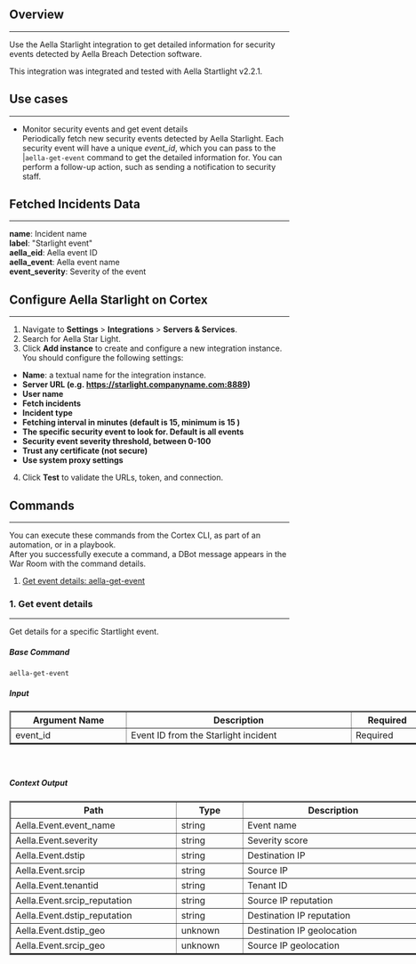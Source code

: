 <!-- HTML_DOC -->
<h2>Overview</h2>
<hr>
<p>Use the Aella Starlight integration to get detailed information for security events detected by Aella Breach Detection software.</p>
<p>This integration was integrated and tested with Aella Startlight v2.2.1.</p>
<h2>Use cases</h2>
<hr>
<ul>
<li>Monitor security events and get event details<br>Periodically fetch new security events detected by Aella Starlight. Each security event will have a unique <em>event_id</em>, which you can pass to the |<code>aella-get-event</code> command to get the detailed information for. You can perform a follow-up action, such as sending a notification to security staff.</li>
</ul>
<h2>Fetched Incidents Data</h2>
<hr>
<p><strong>name</strong>: Incident name<br><strong>label</strong>: "Starlight event"<br><strong>aella_eid</strong>: Aella event ID<br><strong>aella_event</strong>: Aella event name<br><strong>event_severity</strong>: Severity of the event</p>
<h2>Configure Aella Starlight on Cortex</h2>
<hr>
<ol>
<li>Navigate to <strong>Settings</strong> &gt; <strong>Integrations</strong> &gt; <strong>Servers &amp; Services</strong>.</li>
<li>Search for Aella Star Light.</li>
<li>Click <strong>Add instance</strong> to create and configure a new integration instance.<br>You should configure the following settings:</li>
</ol>
<ul>
<li>
<strong>Name</strong>: a textual name for the integration instance.</li>
<li><strong>Server URL (e.g. <a href="https://starlight.companyname.com:8889/" rel="nofollow">https://starlight.companyname.com:8889</a>)</strong></li>
<li><strong>User name</strong></li>
<li><strong>Fetch incidents</strong></li>
<li><strong>Incident type</strong></li>
<li><strong>Fetching interval in minutes (default is 15, minimum is 15 )</strong></li>
<li><strong>The specific security event to look for. Default is all events</strong></li>
<li><strong>Security event severity threshold, between 0-100</strong></li>
<li><strong>Trust any certificate (not secure)</strong></li>
<li><strong>Use system proxy settings</strong></li>
</ul>
<ol start="4">
<li>Click <strong>Test</strong> to validate the URLs, token, and connection.</li>
</ol>
<h2>Commands</h2>
<hr>
<p>You can execute these commands from the Cortex CLI, as part of an automation, or in a playbook.<br>After you successfully execute a command, a DBot message appears in the War Room with the command details.</p>
<ol>
<li><a href="#h_61742644851535971799167">Get event details: aella-get-event</a></li>
</ol>
<h3 id="h_61742644851535971799167">1. Get event details</h3>
<hr>
<p>Get details for a specific Startlight event.</p>
<h5>Base Command</h5>
<p><code>aella-get-event</code></p>
<h5>Input</h5>
<table style="width: 748px;" border="2" cellpadding="6">
<thead>
<tr>
<th style="width: 195px;"><strong>Argument Name</strong></th>
<th style="width: 398px;"><strong>Description</strong></th>
<th style="width: 115px;"><strong>Required</strong></th>
</tr>
</thead>
<tbody>
<tr>
<td style="width: 195px;">event_id</td>
<td style="width: 398px;">Event ID from the Starlight incident</td>
<td style="width: 115px;">Required</td>
</tr>
</tbody>
</table>
<h5> </h5>
<h5>Context Output</h5>
<table style="width: 748px;" border="2" cellpadding="6">
<thead>
<tr>
<th style="width: 285px;"><strong>Path</strong></th>
<th style="width: 104px;"><strong>Type</strong></th>
<th style="width: 319px;"><strong>Description</strong></th>
</tr>
</thead>
<tbody>
<tr>
<td style="width: 285px;">Aella.Event.event_name</td>
<td style="width: 104px;">string</td>
<td style="width: 319px;">Event name</td>
</tr>
<tr>
<td style="width: 285px;">Aella.Event.severity</td>
<td style="width: 104px;">string</td>
<td style="width: 319px;">Severity score</td>
</tr>
<tr>
<td style="width: 285px;">Aella.Event.dstip</td>
<td style="width: 104px;">string</td>
<td style="width: 319px;">Destination IP</td>
</tr>
<tr>
<td style="width: 285px;">Aella.Event.srcip</td>
<td style="width: 104px;">string</td>
<td style="width: 319px;">Source IP</td>
</tr>
<tr>
<td style="width: 285px;">Aella.Event.tenantid</td>
<td style="width: 104px;">string</td>
<td style="width: 319px;">Tenant ID</td>
</tr>
<tr>
<td style="width: 285px;">Aella.Event.srcip_reputation</td>
<td style="width: 104px;">string</td>
<td style="width: 319px;">Source IP reputation</td>
</tr>
<tr>
<td style="width: 285px;">Aella.Event.dstip_reputation</td>
<td style="width: 104px;">string</td>
<td style="width: 319px;">Destination IP reputation</td>
</tr>
<tr>
<td style="width: 285px;">Aella.Event.dstip_geo</td>
<td style="width: 104px;">unknown</td>
<td style="width: 319px;">Destination IP geolocation</td>
</tr>
<tr>
<td style="width: 285px;">Aella.Event.srcip_geo</td>
<td style="width: 104px;">unknown</td>
<td style="width: 319px;">Source IP geolocation</td>
</tr>
</tbody>
</table>